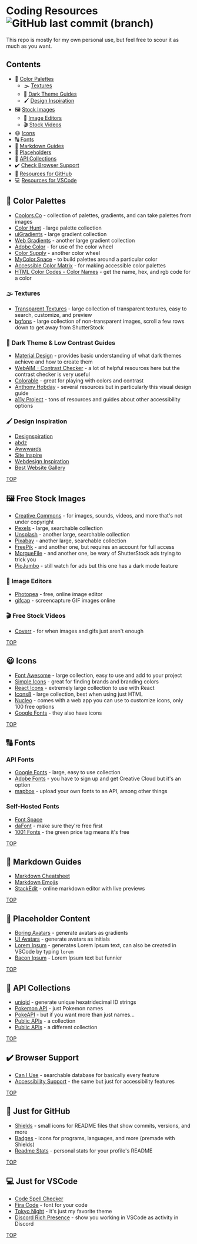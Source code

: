 # Coding Resources ![GitHub last commit (branch)](https://img.shields.io/github/last-commit/savwiley/resources/main)


This repo is mostly for my own personal use, but feel free to scour it as much as you want. 

## Contents

* :rainbow: [Color Palettes](#rainbow-color-palettes)
  * :fog: [Textures](#fog-textures)
  * :busts_in_silhouette: [Dark Theme Guides](#busts_in_silhouette-dark-theme--low-contrast-guides)
  * :paintbrush: [Design Inspiration](#paintbrush-design-inspiration)
* :framed_picture: [Stock Images](#framed_picture-free-stock-images)
  * 🔧 [Image Editors](#wrench-image-editors)
  * 🎬 [Stock Videos](#clapper-free-stock-videos)
* :smiley: [Icons](#smiley-icons)
* :capital_abcd: [Fonts](#capital_abcd-fonts)
* :small_red_triangle_down: [Markdown Guides](#small_red_triangle_down-markdown-guides)
* :open_file_folder: [Placeholders](#open_file_folder-placeholder-content)
* :rocket: [API Collections](#rocket-api-collections)
* :heavy_check_mark: [Check Browser Support](#heavy_check_mark-browser-support)
* :octopus: [Resources for GitHub](#octopus-just-for-github)
* :computer: [Resources for VSCode](#computer-just-for-vscode)

## :rainbow: Color Palettes

* [Coolors.Co](https://coolors.co/) - collection of palettes, gradients, and can take palettes from images
* [Color Hunt](https://colorhunt.co/) - large palette collection
* [uiGradients](https://uigradients.com/) - large gradient collection
* [Web Gradients](https://webgradients.com/) - another large gradient collection
* [Adobe Color](https://color.adobe.com/create/color-wheel) - for use of the color wheel
* [Color Supply](https://colorsupplyyy.com/app/) - another color wheel
* [MyColor.Space](https://mycolor.space/) - to build palettes around a particular color
* [Accessible Color Matrix](https://toolness.github.io/accessible-color-matrix/) - for making accessible color palettes
* [HTML Color Codes - Color Names](https://htmlcolorcodes.com/color-names/) - get the name, hex, and rgb code for a color

### :fog: Textures

* [Transparent Textures](https://www.transparenttextures.com/) - large collection of transparent textures, easy to search, customize, and preview
* [bgfons](https://bgfons.com/) - large collection of non-transparent images, scroll a few rows down to get away from ShutterStock

### :busts_in_silhouette: Dark Theme & Low Contrast Guides

* [Material Design](https://m2.material.io/design/color/dark-theme.html) - provides basic understanding of what dark themes achieve and how to create them
* [WebAIM - Contrast Checker](https://webaim.org/resources/contrastchecker/) - a lot of helpful resources here but the contrast checker is very useful
* [Colorable](https://colorable.jxnblk.com/001e02/9392cf) - great for playing with colors and contrast
* [Anthony Hobday](https://anthonyhobday.com/sideprojects/saferules/) - several resources but in particularly this visual design guide
* [a11y Project](https://www.a11yproject.com/resources/) - tons of resources and guides about other accessibility options

### :paintbrush: Design Inspiration

* [Designspiration](https://www.designspiration.com/)
* [abdz](https://abduzeedo.com/)
* [Awwwards](https://www.awwwards.com/websites/)
* [Site Inspire](https://www.siteinspire.com/)
* [Webdesign Inspiration](https://www.webdesign-inspiration.com/)
* [Best Website Gallery](https://bestwebsite.gallery/)

[TOP](#contents)

## :framed_picture: Free Stock Images

* [Creative Commons](https://search.creativecommons.org/) - for images, sounds, videos, and more that's not under copyright
* [Pexels](https://www.pexels.com/) - large, searchable collection
* [Unsplash](https://unsplash.com/images/stock) - another large, searchable collection
* [Pixabay](https://pixabay.com/) - another large, searchable collection
* [FreePik](https://www.freepik.com/) - and another one, but requires an account for full access
* [MorgueFile](https://morguefile.com/) - and another one, be wary of ShutterStock ads trying to trick you
* [PicJumbo](https://picjumbo.com/) - still watch for ads but this one has a dark mode feature

### :wrench: Image Editors

* [Photopea](https://www.photopea.com/) - free, online image editor
* [gifcap](https://gifcap.dev/) - screencapture GIF images online

### :clapper: Free Stock Videos

* [Coverr](https://coverr.co/) - for when images and gifs just aren't enough

[TOP](#contents)

## :smiley: Icons

* [Font Awesome](https://fontawesome.com/) - large collection, easy to use and add to your project
* [Simple Icons](https://simpleicons.org/) - great for finding brands and branding colors
* [React Icons](https://react-icons.github.io/react-icons/) - extremely large collection to use with React
* [Icons8](https://icons8.com/icons/) - large collection, best when using just HTML
* [Nucleo](https://nucleoapp.com/free-icons) - comes with a web app you can use to customize icons, only 100 free options
* [Google Fonts](https://fonts.google.com/icons) - they also have icons

[TOP](#contents)

## :capital_abcd: Fonts

### API Fonts

* [Google Fonts](https://fonts.google.com/) - large, easy to use collection
* [Adobe Fonts](https://developer.adobe.com/fonts/) - you have to sign up and get Creative Cloud but it's an option
* [mapbox](https://docs.mapbox.com/api/maps/fonts/) - upload your own fonts to an API, among other things

### Self-Hosted Fonts

* [Font Space](https://www.fontspace.com/)
* [daFont](https://www.dafont.com/) - make sure they're free first
* [1001 Fonts](https://www.1001fonts.com/free-for-commercial-use-fonts.html) - the green price tag means it's free

[TOP](#contents)

## :small_red_triangle_down: Markdown Guides

* [Markdown Cheatsheet](https://github.com/tchapi/markdown-cheatsheet#readme)
* [Markdown Emojis](https://github.com/ikatyang/emoji-cheat-sheet#readme)
* [StackEdit](https://stackedit.io/app#) - online markdown editor with live previews

[TOP](#contents)

## :open_file_folder: Placeholder Content

* [Boring Avatars](https://github.com/boringdesigners/boring-avatars#readme) - generate avatars as gradients
* [UI Avatars](https://ui-avatars.com/) - generate avatars as initials
* [Lorem Ipsum](https://lipsum.com/) - generates Lorem Ipsum text, can also be created in VSCode by typing `lorem`
* [Bacon Ipsum](https://baconipsum.com/) - Lorem Ipsum text but funnier

[TOP](#contents)

## :rocket: API Collections

* [uniqid](https://github.com/adamhalasz/uniqid#readme) - generate unique hexatridecimal ID strings
* [Pokemon API](https://github.com/sindresorhus/pokemon#readme) - just Pokemon names
* [PokeAPI](https://github.com/sindresorhus/pokemon#readme) - but if you want more than just names...
* [Public APIs](https://github.com/public-apis/public-apis#readme) - a collection
* [Public APIs](https://github.com/n0shake/Public-APIs#readme) - a different collection

[TOP](#contents)

## :heavy_check_mark: Browser Support

* [Can I Use](https://caniuse.com/) - searchable database for basically every feature
* [Accessibility Support](https://a11ysupport.io/) - the same but just for accessibility features

[TOP](#contents)

## :octopus: Just for GitHub

* [Shields](https://github.com/badges/shields#readme) - small icons for README files that show commits, versions, and more
* [Badges](https://github.com/alexandresanlim/Badges4-README.md-Profile#readme) - icons for programs, languages, and more (premade with Shields)
* [Readme Stats](https://github.com/anuraghazra/github-readme-stats#readme) - personal stats for your profile's README

[TOP](#contents)

## :computer: Just for VSCode

* [Code Spell Checker](https://marketplace.visualstudio.com/items?itemName=streetsidesoftware.code-spell-checker)
* [Fira Code](https://github.com/tonsky/FiraCode#readme) - font for your code
* [Tokyo Night](https://marketplace.visualstudio.com/items?itemName=enkia.tokyo-night) - it's just my favorite theme
* [Discord Rich Presence](https://marketplace.visualstudio.com/items?itemName=LeonardSSH.vscord) - show you working in VSCode as activity in Discord

[TOP](#contents)
